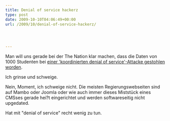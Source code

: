 ```yaml
---
title: Denial of service hackerz
type: post
date: 2009-10-10T04:06:49+00:00
url: /2009/10/denial-of-service-hackerz/




---
```

Man will uns gerade bei der The Nation klar machen, dass die Daten von 1000 Studenten bei [einer 'koordinierten denial of service'-Attacke gestohlen worden][1].

Ich grinse und schweige.

Nein, Moment, ich schweige nicht. Die meisten Regierungswebseiten sind auf Mambo oder Joomla oder wie auch immer dieses Miststück eines <span class="caps">CMS</span>ses gerade hei?t eingerichtet und werden softwareseitig nicht upgedated.

Hat mit "denial of service" recht wenig zu tun.

 [1]: http://www.nationmultimedia.com/2009/10/11/national/national_30114202.php
